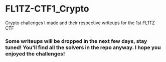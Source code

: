 # FL1TZ-CTF1_Crypto
Crypto challenges I made and their respective writeups for the 1st FL1TZ CTF

### Some writeups will be dropped in the next few days, stay tuned! You'll find all the solvers in the repo anyway. I hope you enjoyed the challenges!
